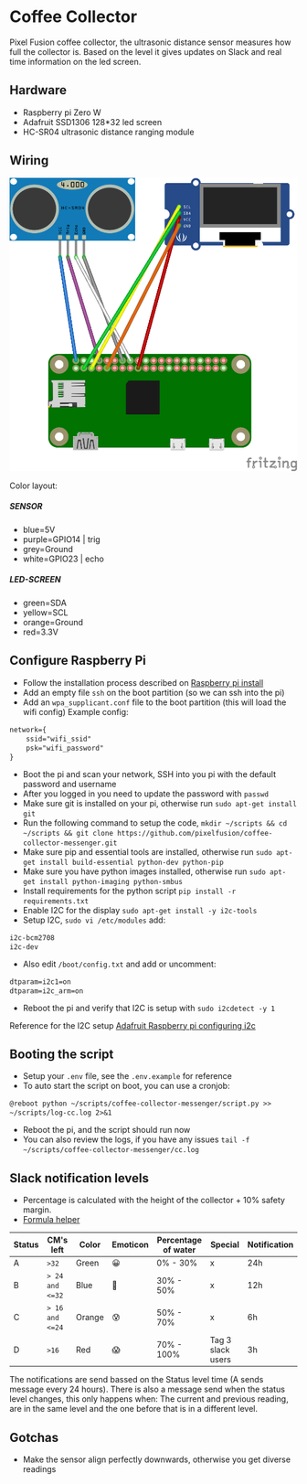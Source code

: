 # Coffee Collector

Pixel Fusion coffee collector, the ultrasonic distance sensor measures how full the collector is. 
Based on the level it gives updates on Slack and real time information on the led screen.

## Hardware
* Raspberry pi Zero W
* Adafruit SSD1306 128*32 led screen
* HC-SR04 ultrasonic distance ranging module

## Wiring
![Wiring digram](/images/setup_bb_zero.png?raw=true "Wiring digram")

Color layout:
##### SENSOR
* blue=5V
* purple=GPIO14 | trig
* grey=Ground
* white=GPIO23 | echo

##### LED-SCREEN
* green=SDA
* yellow=SCL
* orange=Ground
* red=3.3V

## Configure Raspberry Pi
* Follow the installation process described on [Raspberry pi install](https://www.raspberrypi.org/documentation/installation/installing-images/)
* Add an empty file `ssh` on the boot partition (so we can ssh into the pi)
* Add an `wpa_supplicant.conf` file to the boot partition (this will load the wifi config)
Example config:
```
network={
    ssid="wifi_ssid"
    psk="wifi_password"
}
```
* Boot the pi and scan your network, SSH into you pi with the default password and username 
* After you logged in you need to update the password with `passwd`
* Make sure git is installed on your pi, otherwise run `sudo apt-get install git`
* Run the following command to setup the code, `mkdir ~/scripts && cd ~/scripts && git clone https://github.com/pixelfusion/coffee-collector-messenger.git`
* Make sure pip and essential tools are installed, otherwise run `sudo apt-get install build-essential python-dev python-pip`
* Make sure you have python images installed, otherwise run `sudo apt-get install python-imaging python-smbus`
* Install requirements for the python script `pip install -r requirements.txt`
* Enable I2C for the display `sudo apt-get install -y i2c-tools`
* Setup I2C, `sudo vi /etc/modules` add:
```
i2c-bcm2708 
i2c-dev
```
* Also edit `/boot/config.txt` and  add or uncomment:
```
dtparam=i2c1=on
dtparam=i2c_arm=on
```
* Reboot the pi and verify that I2C is setup with `sudo i2cdetect -y 1`

Reference for the I2C setup [Adafruit Raspberry pi configuring i2c](https://learn.adafruit.com/adafruits-raspberry-pi-lesson-4-gpio-setup/configuring-i2c)

## Booting the script
* Setup your `.env` file, see the `.env.example` for reference
* To auto start the script on boot, you can use a cronjob:
```
@reboot python ~/scripts/coffee-collector-messenger/script.py >> ~/scripts/log-cc.log 2>&1
```
* Reboot the pi, and the script should run now
* You can also review the logs, if you have any issues `tail -f ~/scripts/coffee-collector-messenger/cc.log`


## Slack notification levels
* Percentage is calculated with the height of the collector + 10% safety margin.
* [Formula helper](https://github.com/pixelfusion/coffee-collector-messenger/blob/master/Services/helpers.py#L10)

| Status | CM's left | Color | Emoticon | Percentage of water | Special | Notification |
|--|--|--|--|--|--|--|
| A | `>32` | Green | :grinning: | 0% - 30% | x | 24h |
| B | `> 24 and <=32` | Blue | :slightly_smiling_face: | 30% - 50% | x | 12h |
| C | `> 16 and <=24 ` | Orange | :cold_sweat: | 50% - 70% | x | 6h |
| D | `>16` | Red | :scream: | 70% - 100% | Tag 3 slack users | 3h |

The notifications are send bassed on the Status level time (A sends message every 24 hours).
There is also a message send when the status level changes, this only happens when:
The current and previous reading, are in the same level and the one before that is in a different level.

## Gotchas
* Make the sensor align perfectly downwards, otherwise you get diverse readings
